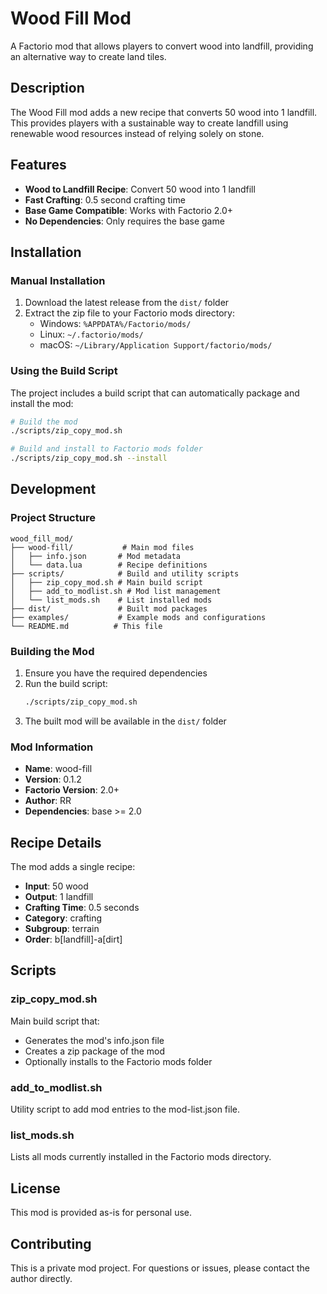 # Wood Fill Mod

A Factorio mod that allows players to convert wood into landfill, providing an alternative way to create land tiles.

## Description

The Wood Fill mod adds a new recipe that converts 50 wood into 1 landfill. This provides players with a sustainable way to create landfill using renewable wood resources instead of relying solely on stone.

## Features

- **Wood to Landfill Recipe**: Convert 50 wood into 1 landfill
- **Fast Crafting**: 0.5 second crafting time
- **Base Game Compatible**: Works with Factorio 2.0+
- **No Dependencies**: Only requires the base game

## Installation

### Manual Installation

1. Download the latest release from the `dist/` folder
2. Extract the zip file to your Factorio mods directory:
   - Windows: `%APPDATA%/Factorio/mods/`
   - Linux: `~/.factorio/mods/`
   - macOS: `~/Library/Application Support/factorio/mods/`

### Using the Build Script

The project includes a build script that can automatically package and install the mod:

```bash
# Build the mod
./scripts/zip_copy_mod.sh

# Build and install to Factorio mods folder
./scripts/zip_copy_mod.sh --install
```

## Development

### Project Structure

```
wood_fill_mod/
├── wood-fill/           # Main mod files
│   ├── info.json       # Mod metadata
│   └── data.lua        # Recipe definitions
├── scripts/            # Build and utility scripts
│   ├── zip_copy_mod.sh # Main build script
│   ├── add_to_modlist.sh # Mod list management
│   └── list_mods.sh    # List installed mods
├── dist/               # Built mod packages
├── examples/           # Example mods and configurations
└── README.md          # This file
```

### Building the Mod

1. Ensure you have the required dependencies
2. Run the build script:
   ```bash
   ./scripts/zip_copy_mod.sh
   ```
3. The built mod will be available in the `dist/` folder

### Mod Information

- **Name**: wood-fill
- **Version**: 0.1.2
- **Factorio Version**: 2.0+
- **Author**: RR
- **Dependencies**: base >= 2.0

## Recipe Details

The mod adds a single recipe:

- **Input**: 50 wood
- **Output**: 1 landfill
- **Crafting Time**: 0.5 seconds
- **Category**: crafting
- **Subgroup**: terrain
- **Order**: b[landfill]-a[dirt]

## Scripts

### zip_copy_mod.sh
Main build script that:
- Generates the mod's info.json file
- Creates a zip package of the mod
- Optionally installs to the Factorio mods folder

### add_to_modlist.sh
Utility script to add mod entries to the mod-list.json file.

### list_mods.sh
Lists all mods currently installed in the Factorio mods directory.

## License

This mod is provided as-is for personal use.

## Contributing

This is a private mod project. For questions or issues, please contact the author directly.
